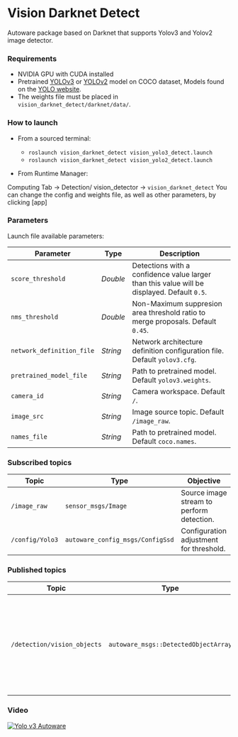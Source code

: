 # Vision Darknet Detect

Autoware package based on Darknet that supports Yolov3 and Yolov2 image detector.

### Requirements

* NVIDIA GPU with CUDA installed
* Pretrained [YOLOv3](https://pjreddie.com/media/files/yolov3.weights) or
 [YOLOv2](https://pjreddie.com/media/files/yolov2.weights) model on COCO dataset,
 Models found on the [YOLO website](https://pjreddie.com/darknet/yolo/).
* The weights file must be placed in `vision_darknet_detect/darknet/data/`.

### How to launch

* From a sourced terminal:

    - `roslaunch vision_darknet_detect vision_yolo3_detect.launch`
    - `roslaunch vision_darknet_detect vision_yolo2_detect.launch`

* From Runtime Manager:

Computing Tab -> Detection/ vision_detector -> `vision_darknet_detect`
You can change the config and weights file, as well as other parameters, by clicking [app]

### Parameters

Launch file available parameters:

|Parameter| Type| Description|
----------|-----|--------
|`score_threshold`|*Double* |Detections with a confidence value larger than this value will be displayed. Default `0.5`.|
|`nms_threshold`|*Double*|Non-Maximum suppresion area threshold ratio to merge proposals. Default `0.45`.|
|`network_definition_file`|*String*|Network architecture definition configuration file. Default `yolov3.cfg`.|
|`pretrained_model_file`|*String*|Path to pretrained model. Default `yolov3.weights`.|
|`camera_id`|*String*|Camera workspace. Default `/`.|
|`image_src`|*String*|Image source topic. Default `/image_raw`.|
|`names_file`|*String*|Path to pretrained model. Default `coco.names`.|


### Subscribed topics

|Topic|Type|Objective|
------|----|---------
|`/image_raw`|`sensor_msgs/Image`|Source image stream to perform detection.|
|`/config/Yolo3`|`autoware_config_msgs/ConfigSsd`|Configuration adjustment for threshold.|

### Published topics

|Topic|Type|Objective|
------|----|---------
|`/detection/vision_objects`|`autoware_msgs::DetectedObjectArray`|Contains the coordinates of the bounding box in image coordinates for detected objects.|

### Video

[![Yolo v3 Autoware](https://img.youtube.com/vi/pO4vM4ehI98/0.jpg)](https://www.youtube.com/watch?v=pO4vM4ehI98)
